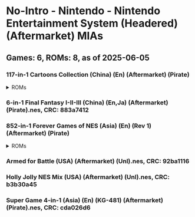 # No-Intro - Nintendo - Nintendo Entertainment System (Headered) (Aftermarket) MIAs
## Games: 6, ROMs: 8, as of 2025-06-05

### 117-in-1 Cartoons Collection (China) (En) (Aftermarket) (Pirate)
<details>
<summary>ROMs</summary>

- 117-in-1 Cartoons Collection (China) (En) (Aftermarket) (Pirate).nes, CRC: 5ef8dbfc
- 117-in-1 Cartoons Collection (China) (En) (Aftermarket) (Pirate).nes, CRC: 3855efe0
</details>

### 6-in-1 Final Fantasy I-II-III (China) (En,Ja) (Aftermarket) (Pirate).nes, CRC: 883a7412
### 852-in-1 Forever Games of NES (Asia) (En) (Rev 1) (Aftermarket) (Pirate)
<details>
<summary>ROMs</summary>

- 852-in-1 Forever Games of NES (Asia) (En) (Rev 1) (Aftermarket) (Pirate).nes, CRC: f1e626fa
- 852-in-1 Forever Games of NES (Asia) (En) (Rev 1) (Aftermarket) (Pirate).nes, CRC: 7a479afb
</details>

### Armed for Battle (USA) (Aftermarket) (Unl).nes, CRC: 92ba1116
### Holly Jolly NES Mix (USA) (Aftermarket) (Unl).nes, CRC: b3b30a45
### Super Game 4-in-1 (Asia) (En) (KG-481) (Aftermarket) (Pirate).nes, CRC: cda026d6
